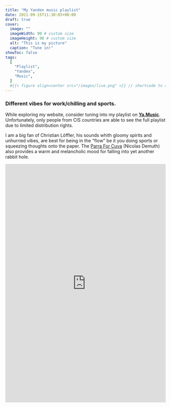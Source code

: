 ```yaml
---
title: "My Yandex music playlist"
date: 2021-09-15T11:30:03+00:00
draft: true
cover:
  image: ""
  imageWidth: 90 # custom size
  imageHeight: 90 # custom size
  alt: "This is my picture"
  caption: "Tune in!"
showToc: false
tags:
  [
    "Playlist",
    "Yandex",
    "Music",
  ]
  #{{< figure align=center src="/images/live.png" >}} // shortcode to add figure
---
```


### Different vibes for work/chilling and sports.

While exploring my website, consider tuning into my playlist on [**Ya.Music**](https://music.yandex.ru/).
Unfortunately, only people from CIS countries are able to see the full playlist due to limited distribution rights.

I am a big fan of Christian Löffler, his sounds whith gloomy spirits and unhurried vibes, are best for being in the "flow" be it you doing sports or squeezing thoughts onto the paper. The [Parra For Cuva](https://en.wikipedia.org/wiki/Parra_for_Cuva) (Nicolas Demuth) also provides a warm and melancholic mood for falling into yet another rabbit hole.

<iframe frameborder="0" style="border:none;width:100%;height:750px;" width="100%" height="750" src="https://music.yandex.ru/iframe/#playlist/rustamlukmanov256/3">Слушайте <a href='https://music.yandex.ru/users/rustamlukmanov256/playlists/3'>Мне нравится</a> — <a href='https://music.yandex.ru/users/rustamlukmanov256'>Rustam Lukmanov</a> на Яндекс.Музыке</iframe>
